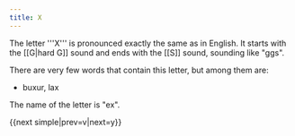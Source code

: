 ```yaml
---
title: X
---
```


The letter '''X''' is pronounced exactly the same as in English. It starts with the [[G|hard G]] sound and ends with the [[S]] sound, sounding like "ggs".

There are very few words that contain this letter, but among them are:

* buxur, lax

The name of the letter is "ex".

{{next simple|prev=v|next=y}}